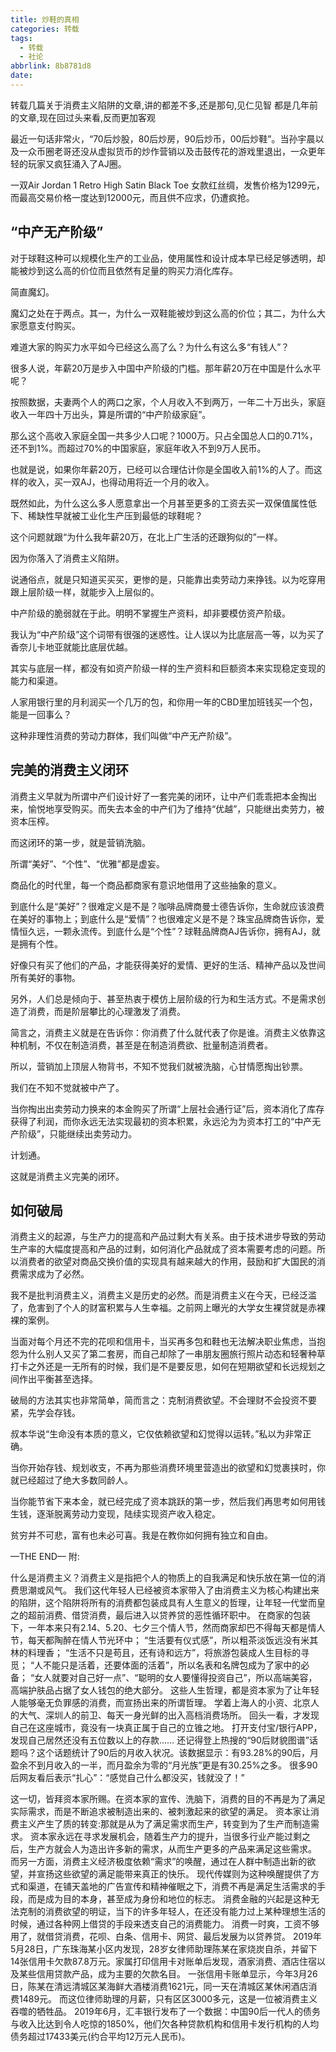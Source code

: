 ```yaml
---
title: 炒鞋的真相
categories: 转载
tags:
  - 转载
  - 社论
abbrlink: 8b8781d8
date:
---
```

转载几篇关于消费主义陷阱的文章,讲的都差不多,还是那句,见仁见智
都是几年前的文章,现在回过头来看,反而更加客观
<!--more-->
最近一句话非常火，“70后炒股，80后炒房，90后炒币，00后炒鞋”。当孙宇晨以及一众币圈老哥还没从虚拟货币的炒作营销以及击鼓传花的游戏里退出，一众更年轻的玩家又疯狂涌入了AJ圈。

一双Air Jordan 1 Retro High Satin Black Toe 女款红丝绸，发售价格为1299元，而最高交易价格一度达到12000元，而且供不应求，仍遭疯抢。

## “中产无产阶级”

对于球鞋这种可以规模化生产的工业品，使用属性和设计成本早已经足够透明，却能被炒到这么高的价位而且依然有足量的购买力消化库存。

简直魔幻。

魔幻之处在于两点。其一，为什么一双鞋能被炒到这么高的价位；其二，为什么大家愿意支付购买。

难道大家的购买力水平如今已经这么高了么？为什么有这么多“有钱人”？

很多人说，年薪20万是步入中国中产阶级的门槛。那年薪20万在中国是什么水平呢？

按照数据，夫妻两个人的两口之家，个人月收入不到两万，一年二十万出头，家庭收入一年四十万出头，算是所谓的“中产阶级家庭”。

那么这个高收入家庭全国一共多少人口呢？1000万。只占全国总人口的0.71%，还不到1%。而超过70%的中国家庭，家庭年收入不到9万人民币。

也就是说，如果你年薪20万，已经可以合理估计你是全国收入前1%的人了。而这样的收入，买一双AJ，也得动用将近一个月的收入。

既然如此，为什么这么多人愿意拿出一个月甚至更多的工资去买一双保值属性低下、稀缺性早就被工业化生产压到最低的球鞋呢？

这个问题就跟“为什么我年薪20万，在北上广生活的还跟狗似的”一样。

因为你落入了消费主义陷阱。

说通俗点，就是只知道买买买，更惨的是，只能靠出卖劳动力来挣钱。以为吃穿用跟上层阶级一样，就能步入上层似的。

中产阶级的脆弱就在于此。明明不掌握生产资料，却非要模仿资产阶级。

我认为“中产阶级”这个词带有很强的迷惑性。让人误以为比底层高一等，以为买了香奈儿卡地亚就能比底层优越。

其实与底层一样，都没有如资产阶级一样的生产资料和巨额资本来实现稳定变现的能力和渠道。

人家用银行里的月利润买一个几万的包，和你用一年的CBD里加班钱买一个包，能是一回事么？

这种非理性消费的劳动力群体，我们叫做“中产无产阶级”。

## 完美的消费主义闭环

消费主义早就为所谓中产们设计好了一套完美的闭环，让中产们乖乖把本金掏出来，愉悦地享受购买。而失去本金的中产们为了维持“优越”，只能继出卖劳力，被资本压榨。

而这闭环的第一步，就是营销洗脑。

所谓“美好”、“个性”、“优雅”都是虚妄。

商品化的时代里，每一个商品都商家有意识地借用了这些抽象的意义。

到底什么是“美好”？很难定义是不是？咖啡品牌商曼士德告诉你，生命就应该浪费在美好的事物上；到底什么是“爱情”？也很难定义是不是？珠宝品牌商告诉你，爱情恒久远，一颗永流传。到底什么是“个性”？球鞋品牌商AJ告诉你，拥有AJ，就是拥有个性。

好像只有买了他们的产品，才能获得美好的爱情、更好的生活、精神产品以及世间所有美好的事物。

另外，人们总是倾向于、甚至热衷于模仿上层阶级的行为和生活方式。不是需求创造了消费，而是阶层攀比的心理激发了消费。

简言之，消费主义就是在告诉你：你消费了什么就代表了你是谁。消费主义依靠这种机制，不仅在制造消费，甚至是在制造消费欲、批量制造消费者。

所以，营销加上顶层人物背书，不知不觉我们就被洗脑，心甘情愿掏出钞票。

我们在不知不觉就被中产了。

当你掏出出卖劳动力换来的本金购买了所谓“上层社会通行证”后，资本消化了库存获得了利润，而你永远无法实现最初的资本积累，永远沦为为资本打工的“中产无产阶级”，只能继续出卖劳动力。

计划通。

这就是消费主义完美的闭环。

## 如何破局

消费主义的起源，与生产力的提高和产品过剩大有关系。由于技术进步导致的劳动生产率的大幅度提高和产品的过剩，如何消化产品就成了资本需要考虑的问题。所以消费者的欲望对商品交换价值的实现具有越来越大的作用，鼓励和扩大国民的消费需求成为了必然。

我不是批判消费主义，消费主义是历史的必然。而是消费主义在今天，已经泛滥了，危害到了个人的财富积累与人生幸福。之前网上曝光的大学女生裸贷就是赤裸裸的案例。

当面对每个月还不完的花呗和信用卡，当买再多包和鞋也无法解决职业焦虑，当抱怨为什么别人又买了第二套房，而自己却除了一串朋友圈旅行照片动态和轻奢种草打卡之外还是一无所有的时候，我们是不是要反思，如何在短期欲望和长远规划之间作出平衡甚至选择。

破局的方法其实也非常简单，简而言之：克制消费欲望。不会理财不会投资不要紧，先学会存钱。

叔本华说“生命没有本质的意义，它仅依赖欲望和幻觉得以运转。”私以为非常正确。

当你开始存钱、规划收支，不再为那些消费环境里营造出的欲望和幻觉裹挟时，你就已经超过了绝大多数同龄人。

当你能节省下来本金，就已经完成了资本跳跃的第一步，然后我们再思考如何用钱生钱，逐渐脱离劳动力变现，陆续实现资产收入稳定。

贫穷并不可悲，富有也未必可喜。我是在教你如何拥有独立和自由。

—THE END—
附:

什么是消费主义？消费主义是指把个人的物质上的自我满足和快乐放在第一位的消费思潮或风气。
我们这代年轻人已经被资本家带入了由消费主义为核心构建出来的陷阱，这个陷阱将所有的消费都包装成具有人生意义的哲理，让年轻一代堂而皇之的超前消费、借贷消费，最后进入以贷养贷的恶性循环职中。
在商家的包装下，一年本来只有2.14、5.20、七夕三个情人节，然而商家却巴不得每天都是情人节，每天都陶醉在情人节光环中；
“生活要有仪式感”，所以粗茶淡饭远没有米其林的料理香；
“生活不只是苟且，还有诗和远方”，将旅游包装成人生目标的寻觅；
“人不能只是活着，还要体面的活着”，所以名表和名牌包成为了家中的必备；
“女人就要对自己好一点”、“聪明的女人要懂得投资自己”，所以高端美容，高端护肤品占据了女人钱包的绝大部分。
这些人生哲理，都是资本家为了让年轻人能够毫无负罪感的消费，而宣扬出来的所谓哲理。
学着上海人的小资、北京人的大气、深圳人的前卫、每天一身光鲜的出入高档消费场所。
回头一看，才发现自己在这座城市，竟没有一块真正属于自己的立锥之地。
打开支付宝/银行APP，发现自己居然还没有五位数以上的存款……
还记得登上热搜的“90后财貌图谱”话题吗？这个话题统计了90后的月收入状况。该数据显示：有93.28%的90后，月盈余不到月收入的一半，而月盈余为零的“月光族”更是有30.25%之多。
很多90后网友看后表示“扎心”：“感觉自己什么都没买，钱就没了！”

这一切，皆拜资本家所赐。在资本家的宣传、洗脑下，消费的目的不再是为了满足实际需求，而是不断追求被制造出来的、被刺激起来的欲望的满足。
资本家让消费主义产生了质的转变:那就是从为了满足需求而生产，转变到为了生产而制造需求。
资本家永远在寻求发展机会，随着生产力的提升，当很多行业产能过剩之后，生产方就会人为造出许多新的需求，从而生产更多的产品来满足这些需求。
而另一方面，消费主义经济极度依赖“需求”的唤醒，通过在人群中制造出新的欲望，并宣扬这些欲望的满足能带来真正的快乐。
现代传媒则为这种唤醒提供了方式和渠道，在铺天盖地的广告宣传和精神催眠之下，消费不再是满足生活需求的手段，而是成为目的本身，甚至成为身份和地位的标志。
消费金融的兴起是这种无法克制的消费欲望的明证，当下的许多年轻人，在还没有能力过上某种理想生活的时候，通过各种网上借贷的手段来透支自己的消费能力。
消费一时爽，工资不够用了，就借贷消费，花呗、白条、信用卡、网贷、最后发展为以贷养贷。
2019年5月28日，广东珠海某小区内发现，28岁女律师助理陈某在家烧炭自杀，并留下14张信用卡欠款87.8万元。家属打印信用卡对账单后发现，酒家消费、酒店住宿以及某些信用贷款产品，成为主要的欠款名目。
一张信用卡账单显示，今年3月26日，陈某在清远清城区某海鲜大酒楼消费1621元，同一天在清城区某休闲酒店消费1489元。
而这位律师助理的月薪，只有区区3000多元，这是一位被消费主义吞噬的牺牲品。
2019年6月，汇丰银行发布了一个数据：中国90后一代人的债务与收入比达到令人吃惊的1850%，他们欠各种贷款机构和信用卡发行机构的人均债务超过17433美元(约合平均12万元人民币)。
